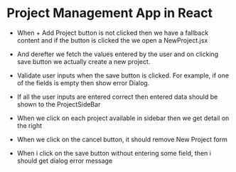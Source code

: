 # Project Management App in React

<ul>
<li><p>When + Add Project button is not clicked then we have a fallback content and if the button is clicked the we open a NewProject.jsx
</p></li>
<li><p>And derefter we fetch the values entered by the user and on clicking save button we actually create a new project.
</p></li>
<li><p>Validate user inputs when the save button is clicked. For example, if one of the fields is empty then show error Dialog.
</p></li>
<li><p>If all the user inputs are entered correct then entered data should be shown to the ProjectSideBar  </p></li>
<li><p>When we click on each project available in sidebar then we get detail on the right</p></li>
<li><p>When we click on the cancel button, it should remove New Project form</p></li>
<li><p>When i click on the save button without entering some field, then i should get dialog error message </p></li>
</ul>
